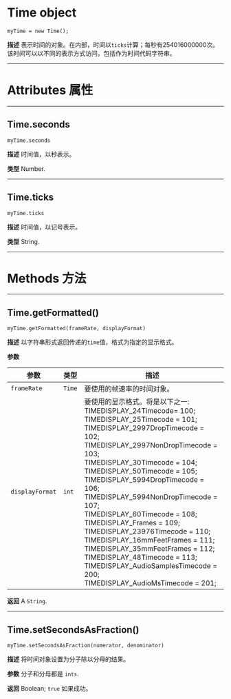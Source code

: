 # Time object
``myTime = new Time();``

**描述**
表示时间的对象。在内部，时间以``ticks``计算；每秒有254016000000次。该时间可以以不同的表示方式访问，包括作为时间代码字符串。

----

# Attributes 属性

----
## Time.seconds
``myTime.seconds``

**描述**
时间值，以秒表示。

**类型**
Number.

----
## Time.ticks
``myTime.ticks``

**描述**
时间值，以记号表示。

**类型**
String.

----

# Methods 方法

----
## Time.getFormatted()
``myTime.getFormatted(frameRate, displayFormat)``

**描述**
以字符串形式返回传递的``time``值，格式为指定的显示格式。

**参数**

| 参数              | 类型     | 描述                                                                                                                                                                                                                                                                                                                                                                                                                                                                                                                                                                                                                                                        |
| ----------------- | -------- | ----------------------------------------------------------------------------------------------------------------------------------------------------------------------------------------------------------------------------------------------------------------------------------------------------------------------------------------------------------------------------------------------------------------------------------------------------------------------------------------------------------------------------------------------------------------------------------------------------------------------------------------------------------- |
| ``frameRate``     | ``Time`` | 要使用的帧速率的时间对象。                                                                                                                                                                                                                                                                                                                                                                                                                                                                                                                                                                                                                   |
| ``displayFormat`` | ``int``  | 要使用的显示格式。将是以下之一:<br>TIMEDISPLAY_24Timecode= 100;<br>TIMEDISPLAY_25Timecode = 101;<br>TIMEDISPLAY_2997DropTimecode = 102;<br>TIMEDISPLAY_2997NonDropTimecode = 103;<br>TIMEDISPLAY_30Timecode = 104;<br>TIMEDISPLAY_50Timecode = 105;<br>TIMEDISPLAY_5994DropTimecode = 106;<br>TIMEDISPLAY_5994NonDropTimecode = 107;<br>TIMEDISPLAY_60Timecode = 108;<br>TIMEDISPLAY_Frames = 109;<br>TIMEDISPLAY_23976Timecode = 110;<br>TIMEDISPLAY_16mmFeetFrames = 111;<br>TIMEDISPLAY_35mmFeetFrames = 112;<br>TIMEDISPLAY_48Timecode = 113;<br>TIMEDISPLAY_AudioSamplesTimecode = 200;<br>TIMEDISPLAY_AudioMsTimecode = 201; |

**返回**
A ``String``.

----
## Time.setSecondsAsFraction()
``myTime.setSecondsAsFraction(numerator, denominator)``

**描述**
将时间对象设置为分子除以分母的结果。

**参数**
分子和分母都是 ``ints``.

**返回**
Boolean; ``true`` 如果成功。
